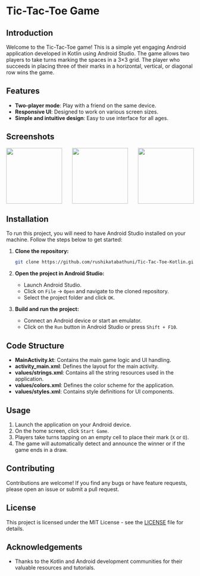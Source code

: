 # Tic-Tac-Toe Game

## Introduction

Welcome to the Tic-Tac-Toe game! This is a simple yet engaging Android application developed in Kotlin using Android Studio. The game allows two players to take turns marking the spaces in a 3×3 grid. The player who succeeds in placing three of their marks in a horizontal, vertical, or diagonal row wins the game.

## Features

- **Two-player mode**: Play with a friend on the same device.
- **Responsive UI**: Designed to work on various screen sizes.
- **Simple and intuitive design**: Easy to use interface for all ages.

## Screenshots


<div style="display: flex; justify-content: space-between;">
  <img src="./screenshots/1.jpg"  width="150">
  <img src="./screenshots/2.jpg"  width="150">
  <img src="./screenshots/3.jpg"  width="150">
</div>

## Installation

To run this project, you will need to have Android Studio installed on your machine. Follow the steps below to get started:

1. **Clone the repository:**

    ```sh
    git clone https://github.com/rushikatabathuni/Tic-Tac-Toe-Kotlin.git
    ```

2. **Open the project in Android Studio:**

    - Launch Android Studio.
    - Click on `File` -> `Open` and navigate to the cloned repository.
    - Select the project folder and click `OK`.

3. **Build and run the project:**

    - Connect an Android device or start an emulator.
    - Click on the `Run` button in Android Studio or press `Shift + F10`.

## Code Structure

- **MainActivity.kt**: Contains the main game logic and UI handling.
- **activity_main.xml**: Defines the layout for the main activity.
- **values/strings.xml**: Contains all the string resources used in the application.
- **values/colors.xml**: Defines the color scheme for the application.
- **values/styles.xml**: Contains style definitions for UI components.

## Usage

1. Launch the application on your Android device.
2. On the home screen, click `Start Game`.
3. Players take turns tapping on an empty cell to place their mark (`X` or `O`).
4. The game will automatically detect and announce the winner or if the game ends in a draw.

## Contributing

Contributions are welcome! If you find any bugs or have feature requests, please open an issue or submit a pull request.

## License

This project is licensed under the MIT License - see the [LICENSE](LICENSE) file for details.

## Acknowledgements

- Thanks to the Kotlin and Android development communities for their valuable resources and tutorials.

